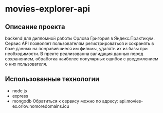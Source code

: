 # movies-explorer-api

## Описание проекта
backend для дипломной работы Орлова Григория в Яндекс.Практикум.
Сервис API позволяет пользователям регистрироваться и сохранять в базе данных на понравившиеся им фильмы, удалять их из базы при необходимости.
В пректе реализованна валидация данных перед сохранением, обработка наиболее популярных ошибок с уведомлением о них пользователя.

## Использованные технологии
+ node.js
+ express
+ mongodb
Обратиться к сервису можно по адресу: api.movies-ex.orlov.nomoredomains.icu
